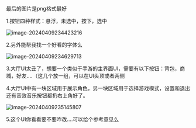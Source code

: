 最后的图片是png格式最好

1.按钮四种样式：悬浮，未选中，按下，选中

![image-20240409234423216](readme/image-20240409234423216.png)

2.另外能帮我找一个好看的字体么

![image-20240409234629713](readme/image-20240409234629713.png)

3.大厅UI太丑了，想要一个类似于手游的主界面UI，需要有以下按钮：背包，商城，好友....（这几个放一组，可以在UI头顶或者两侧

4.大厅UI中有一块区域用于展示角色，另一块区域用于选择游戏模式，设置和退出还有音效音乐按钮都扔右上角好了。

![image-20240409235145807](readme/image-20240409235145807.png)

5.这个UI你看看要不要咋改....可以给个参考意见么


